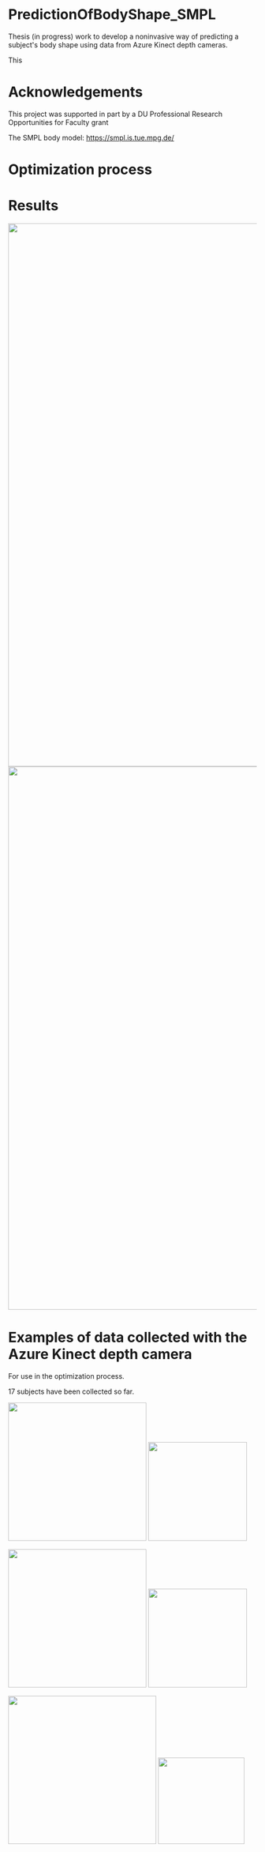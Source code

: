 # PredictionOfBodyShape_SMPL
Thesis (in progress) work to develop a noninvasive way of predicting a subject's body shape using data from Azure Kinect depth cameras.

This

# Acknowledgements 
This project was supported in part by a DU Professional Research Opportunities for Faculty grant

The SMPL body model: https://smpl.is.tue.mpg.de/

# Optimization process

# Results
<img src="https://user-images.githubusercontent.com/67296859/199391821-00779a20-cbfb-4d04-8540-2b883a23a33e.png" width="1100" />
<img src="https://user-images.githubusercontent.com/67296859/199391939-54bef88a-fa19-404f-9b1e-69cb9107d00d.png" width="1100" />



# Examples of data collected with the Azure Kinect depth camera
For use in the optimization process.

17 subjects have been collected so far.

<img src="https://user-images.githubusercontent.com/67296859/199389362-049263f3-2968-405c-8164-fcf5de022ec6.png" width="280" /> <img src="https://user-images.githubusercontent.com/67296859/199389371-3bee53d4-e424-4887-a6bf-4b07d6912905.png" width="200" />

<img src="https://user-images.githubusercontent.com/67296859/199389385-0709755f-a6ff-48f6-ae9f-5c3723141323.png" width="280" /> <img src="https://user-images.githubusercontent.com/67296859/199389393-c28185b6-a8f5-4d68-a58b-3818ba4845f3.png" width="200" />

<img src="https://user-images.githubusercontent.com/67296859/199389196-8524e932-70b2-4790-aa51-7a5441efa9f5.png" width="300" /> <img src="https://user-images.githubusercontent.com/67296859/199389230-0afaec2d-d9d7-4e4f-95aa-6f10d71b9e4f.png" width="175" />
